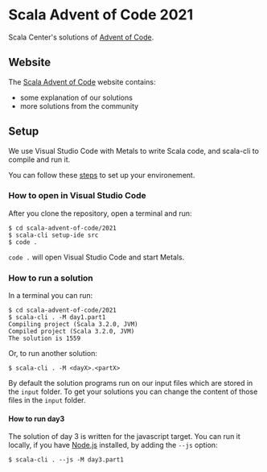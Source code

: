 # Scala Advent of Code 2021

Scala Center's solutions of [Advent of Code](https://adventofcode.com/).

## Website

The [Scala Advent of Code](https://scalacenter.github.io/scala-advent-of-code/) website contains:
- some explanation of our solutions
- more solutions from the community

## Setup

We use Visual Studio Code with Metals to write Scala code, and scala-cli to compile and run it.

You can follow these [steps](https://scalacenter.github.io/scala-advent-of-code/setup) to set up your environement.

### How to open in Visual Studio Code

After you clone the repository, open a terminal and run:
```
$ cd scala-advent-of-code/2021
$ scala-cli setup-ide src
$ code .
```

`code .` will open Visual Studio Code and start Metals.

### How to run a solution

In a terminal you can run:
```
$ cd scala-advent-of-code/2021
$ scala-cli . -M day1.part1
Compiling project (Scala 3.2.0, JVM)
Compiled project (Scala 3.2.0, JVM)
The solution is 1559
```

Or, to run another solution:
```
$ scala-cli . -M <dayX>.<partX>
```

By default the solution programs run on our input files which are stored in the `input` folder.
To get your solutions you can change the content of those files in the `input` folder.


#### How to run day3

The solution of day 3 is written for the javascript target.
You can run it locally, if you have [Node.js](https://nodejs.org/en/) installed, by adding the `--js` option:
```
$ scala-cli . --js -M day3.part1
```
